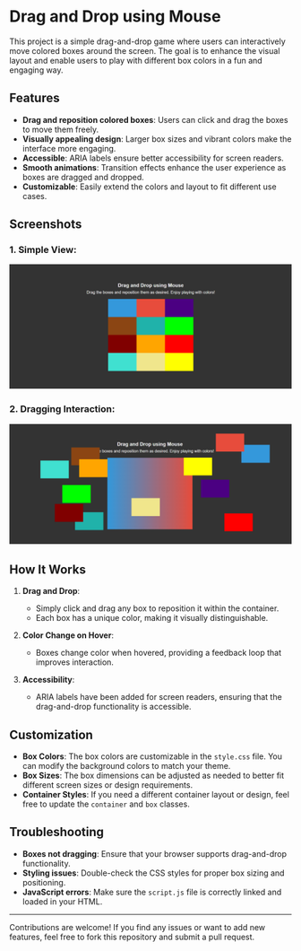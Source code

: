# Drag and Drop using Mouse

This project is a simple drag-and-drop game where users can interactively move colored boxes around the screen. The goal is to enhance the visual layout and enable users to play with different box colors in a fun and engaging way.

## Features

- **Drag and reposition colored boxes**: Users can click and drag the boxes to move them freely.
- **Visually appealing design**: Larger box sizes and vibrant colors make the interface more engaging.
- **Accessible**: ARIA labels ensure better accessibility for screen readers.
- **Smooth animations**: Transition effects enhance the user experience as boxes are dragged and dropped.
- **Customizable**: Easily extend the colors and layout to fit different use cases.

## Screenshots

### 1. Simple View:
![Simple View](./screenshot/before.png)

### 2. Dragging Interaction:
![Dragging Interaction](./screenshot/after.png)

## How It Works

1. **Drag and Drop**:  
   - Simply click and drag any box to reposition it within the container.
   - Each box has a unique color, making it visually distinguishable.
   
2. **Color Change on Hover**:  
   - Boxes change color when hovered, providing a feedback loop that improves interaction.

3. **Accessibility**:  
   - ARIA labels have been added for screen readers, ensuring that the drag-and-drop functionality is accessible.

## Customization

- **Box Colors**: The box colors are customizable in the `style.css` file. You can modify the background colors to match your theme.
- **Box Sizes**: The box dimensions can be adjusted as needed to better fit different screen sizes or design requirements.
- **Container Styles**: If you need a different container layout or design, feel free to update the `container` and `box` classes.

## Troubleshooting

- **Boxes not dragging**: Ensure that your browser supports drag-and-drop functionality.
- **Styling issues**: Double-check the CSS styles for proper box sizing and positioning.
- **JavaScript errors**: Make sure the `script.js` file is correctly linked and loaded in your HTML.
-----

Contributions are welcome! If you find any issues or want to add new features, feel free to fork this repository and submit a pull request.

